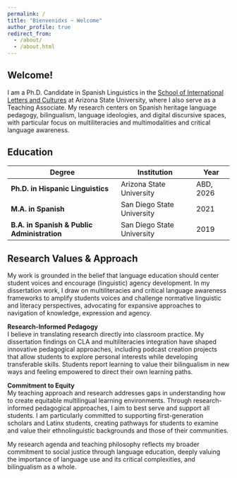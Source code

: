 ```yaml
---
permalink: /
title: "Bienvenidxs ~ Welcome"
author_profile: true
redirect_from: 
  - /about/
  - /about.html
---
```


## Welcome!

I am a Ph.D. Candidate in Spanish Linguistics in the [School of International Letters and Cultures]([url](https://silc.asu.edu/spanish)) at Arizona State University, where I also serve as a Teaching Associate. My research centers on Spanish heritage language pedagogy, bilingualism, language ideologies, and digital discursive spaces, with particular focus on multiliteracies and multimodalities and critical language awareness.

## Education

| Degree | Institution | Year |
|--------|-------------|------|
| **Ph.D. in Hispanic Linguistics** | Arizona State University | ABD, 2026 |
| **M.A. in Spanish** | San Diego State University | 2021 |
| **B.A. in Spanish & Public Administration** | San Diego State University | 2019 |

## Research Values & Approach

My work is grounded in the belief that language education should center student voices and encourage (linguistic) agency development. In my dissertation work, I draw on multiliteracies and critical language awareness frameworks to amplify students voices and challenge normative linguistic and literacy perspectives, advocating for expansive approaches to navigation of knowledge, expression and agency.

**Research-Informed Pedagogy**  
I believe in translating research directly into classroom practice. My dissertation findings on CLA and multiliteracies integration have shaped innovative pedagogical approaches, including podcast creation projects that allow students to explore personal interests while developing transferable skills. Students report learning to value their bilingualism in new ways and feeling empowered to direct their own learning paths.

**Commitment to Equity**  
My teaching approach and research addresses gaps in understanding how to create equitable multilingual learning environments. Through research-informed pedagogical approaches, I aim to best serve and support all students. I am particularly committed to supporting first-generation scholars and Latinx students, creating pathways for students to examine and value their ethnolinguistic backgrounds and those of their communities.

My research agenda and teaching philosophy reflects my broader commitment to social justice through language education, deeply valuing the importance of language use and its critical complexities, and bilingualism as a whole.
